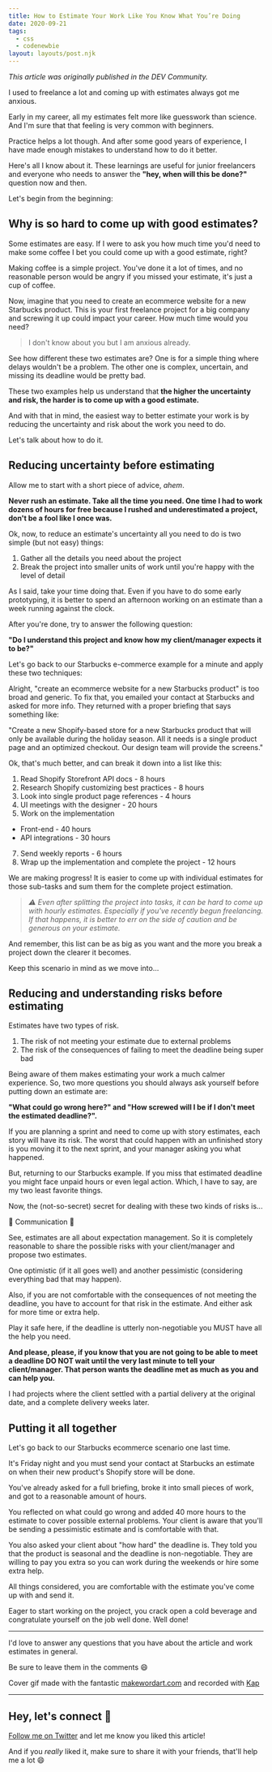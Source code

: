 ```yaml
---
title: How to Estimate Your Work Like You Know What You’re Doing
date: 2020-09-21
tags:
  - css
  - codenewbie
layout: layouts/post.njk
---
```


_This article was originally published in the DEV Community._

I used to freelance a lot and coming up with estimates always got me anxious.

Early in my career, all my estimates felt more like guesswork than science. And I'm sure that that feeling is very common with beginners.

Practice helps a lot though. And after some good years of experience, I have made enough mistakes to understand how to do it better.

Here's all I know about it. These learnings are useful for junior freelancers and everyone who needs to answer the **"hey, when will this be done?"** question now and then.

Let's begin from the beginning:

## Why is so hard to come up with good estimates?

Some estimates are easy. If I were to ask you how much time you'd need to make some coffee I bet you could come up with a good estimate, right?

Making coffee is a simple project. You've done it a lot of times, and no reasonable person would be angry if you missed your estimate, it's just a cup of coffee.

Now, imagine that you need to create an ecommerce website for a new Starbucks product. This is your first freelance project for a big company and screwing it up could impact your career. How much time would you need?

> I don't know about you but I am anxious already.

See how different these two estimates are? One is for a simple thing where delays wouldn't be a problem. The other one is complex, uncertain, and missing its deadline would be pretty bad.

These two examples help us understand that **the higher the uncertainty and risk, the harder is to come up with a good estimate.**

And with that in mind, the easiest way to better estimate your work is by reducing the uncertainty and risk about the work you need to do.

Let's talk about how to do it.

## Reducing uncertainty before estimating

Allow me to start with a short piece of advice, _ahem_.

**Never rush an estimate. Take all the time you need. One time I had to work dozens of hours for free because I rushed and underestimated a project, don't be a fool like I once was.**

Ok, now, to reduce an estimate's uncertainty all you need to do is two simple (but not easy) things:

1.  Gather all the details you need about the project
2.  Break the project into smaller units of work until you're happy with the level of detail

As I said, take your time doing that. Even if you have to do some early prototyping, it is better to spend an afternoon working on an estimate than a week running against the clock.

After you're done, try to answer the following question:

**"Do I understand this project and know how my client/manager expects it to be?"**

Let's go back to our Starbucks e-commerce example for a minute and apply these two techniques:

Alright, "create an ecommerce website for a new Starbucks product" is too broad and generic. To fix that, you emailed your contact at Starbucks and asked for more info. They returned with a proper briefing that says something like:

"Create a new Shopify-based store for a new Starbucks product that will only be available during the holiday season. All it needs is a single product page and an optimized checkout. Our design team will provide the screens."

Ok, that's much better, and can break it down into a list like this:

1.  Read Shopify Storefront API docs - 8 hours
2.  Research Shopify customizing best practices - 8 hours
3.  Look into single product page references - 4 hours
4.  UI meetings with the designer - 20 hours
5.  Work on the implementation

- Front-end - 40 hours
- API integrations - 30 hours

7.  Send weekly reports - 6 hours
8.  Wrap up the implementation and complete the project - 12 hours

We are making progress! It is easier to come up with individual estimates for those sub-tasks and sum them for the complete project estimation.

> _⚠️ Even after splitting the project into tasks, it can be hard to come up with hourly estimates. Especially if you've recently begun freelancing. If that happens, it is better to err on the side of caution and be generous on your estimate._

And remember, this list can be as big as you want and the more you break a project down the clearer it becomes.

Keep this scenario in mind as we move into...

## Reducing and understanding risks before estimating

Estimates have two types of risk.

1.  The risk of not meeting your estimate due to external problems
2.  The risk of the consequences of failing to meet the deadline being super bad

Being aware of them makes estimating your work a much calmer experience. So, two more questions you should always ask yourself before putting down an estimate are:

**"What could go wrong here?" and "How screwed will I be if I don't meet the estimated deadline?".**

If you are planning a sprint and need to come up with story estimates, each story will have its risk. The worst that could happen with an unfinished story is you moving it to the next sprint, and your manager asking you what happened.

But, returning to our Starbucks example. If you miss that estimated deadline you might face unpaid hours or even legal action. Which, I have to say, are my two least favorite things.

Now, the (not-so-secret) secret for dealing with these two kinds of risks is...

🌟 Communication 🌟

See, estimates are all about expectation management. So it is completely reasonable to share the possible risks with your client/manager and propose two estimates.

One optimistic (if it all goes well) and another pessimistic (considering everything bad that may happen).

Also, if you are not comfortable with the consequences of not meeting the deadline, you have to account for that risk in the estimate. And either ask for more time or extra help.

Play it safe here, if the deadline is utterly non-negotiable you MUST have all the help you need.

**And please, please, if you know that you are not going to be able to meet a deadline DO NOT wait until the very last minute to tell your client/manager. That person wants the deadline met as much as you and can help you.**

I had projects where the client settled with a partial delivery at the original date, and a complete delivery weeks later.

## Putting it all together

Let's go back to our Starbucks ecommerce scenario one last time.

It's Friday night and you must send your contact at Starbucks an estimate on when their new product's Shopify store will be done.

You've already asked for a full briefing, broke it into small pieces of work, and got to a reasonable amount of hours.

You reflected on what could go wrong and added 40 more hours to the estimate to cover possible external problems. Your client is aware that you'll be sending a pessimistic estimate and is comfortable with that.

You also asked your client about "how hard" the deadline is. They told you that the product is seasonal and the deadline is non-negotiable. They are willing to pay you extra so you can work during the weekends or hire some extra help.

All things considered, you are comfortable with the estimate you've come up with and send it.

Eager to start working on the project, you crack open a cold beverage and congratulate yourself on the job well done. Well done!

---

I'd love to answer any questions that you have about the article and work estimates in general.

Be sure to leave them in the comments 😄

Cover gif made with the fantastic [makewordart.com](https://makewordart.com/) and recorded with [Kap](https://getkap.co/)

---

## Hey, let's connect 👋

[Follow me on Twitter](https://twitter.com/paladini_dev) and let me know you liked this article!

And if you _really_ liked it, make sure to share it with your friends, that'll help me a lot 😄
